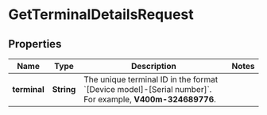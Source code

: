 

# GetTerminalDetailsRequest


## Properties

| Name | Type | Description | Notes |
|------------ | ------------- | ------------- | -------------|
|**terminal** | **String** | The unique terminal ID in the format &#x60;[Device model]-[Serial number]&#x60;.   For example, **V400m-324689776**. |  |



